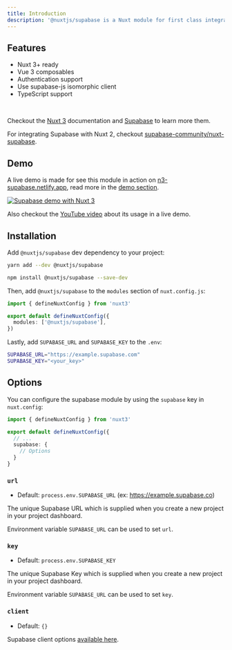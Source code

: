 ```yaml
---
title: Introduction
description: '@nuxtjs/supabase is a Nuxt module for first class integration with Supabase.'
---
```


## Features

<list>

- Nuxt 3+ ready
- Vue 3 composables
- Authentication support
- Use supabase-js isomorphic client
- TypeScript support

</list>
<br>

Checkout the [Nuxt 3](https://v3.nuxtjs.org) documentation and [Supabase](https://supabase.com) to learn more them.

<alert>

For integrating Supabase with Nuxt 2, checkout [supabase-community/nuxt-supabase](https://github.com/supabase-community/nuxt-supabase).

</alert>

## Demo

A live demo is made for see this module in action on [n3-supabase.netlify.app](https://n3-supabase.netlify.app), read more in the [demo section](/demo).

<a href="https://n3-supabase.netlify.app" target="_blank"><img src="https://user-images.githubusercontent.com/904724/160422461-8f87500a-8dec-4413-86b2-ba04e1b2d17b.png" alt="Supabase demo with Nuxt 3" /></a>

Also checkout the [YouTube video](https://www.youtube.com/watch?v=jIyiRT6zT8Q) about its usage in a live demo.

## Installation

Add `@nuxtjs/supabase` dev dependency to your project:

<code-group>
  <code-block label="Yarn" active>

```bash
yarn add --dev @nuxtjs/supabase
```

  </code-block>
  <code-block label="NPM">

```bash
npm install @nuxtjs/supabase --save-dev
```

  </code-block>
</code-group>

Then, add `@nuxtjs/supabase` to the `modules` section of `nuxt.config.js`:

```ts [nuxt.config.ts]
import { defineNuxtConfig } from 'nuxt3'

export default defineNuxtConfig({
  modules: ['@nuxtjs/supabase'],
})
```

Lastly, add `SUPABASE_URL` and `SUPABASE_KEY` to the `.env`:

```bash [.env]
SUPABASE_URL="https://example.supabase.com"
SUPABASE_KEY="<your_key>"
```

## Options

You can configure the supabase module by using the `supabase` key in `nuxt.config`: 

```ts [nuxt.config.ts]
import { defineNuxtConfig } from 'nuxt3'

export default defineNuxtConfig({
  // ...
  supabase: {
    // Options
  }
}
```

### `url`

- Default: `process.env.SUPABASE_URL` (ex: https://example.supabase.co)

The unique Supabase URL which is supplied when you create a new project in your project dashboard.

Environment variable `SUPABASE_URL` can be used to set `url`.

### `key`

- Default: `process.env.SUPABASE_KEY`

The unique Supabase Key which is supplied when you create a new project in your project dashboard.

Environment variable `SUPABASE_URL` can be used to set `key`.

### `client`

- Default: `{}`

Supabase client options [available here](https://github.com/supabase/supabase-js/blob/master/src/lib/types.ts#L10).

